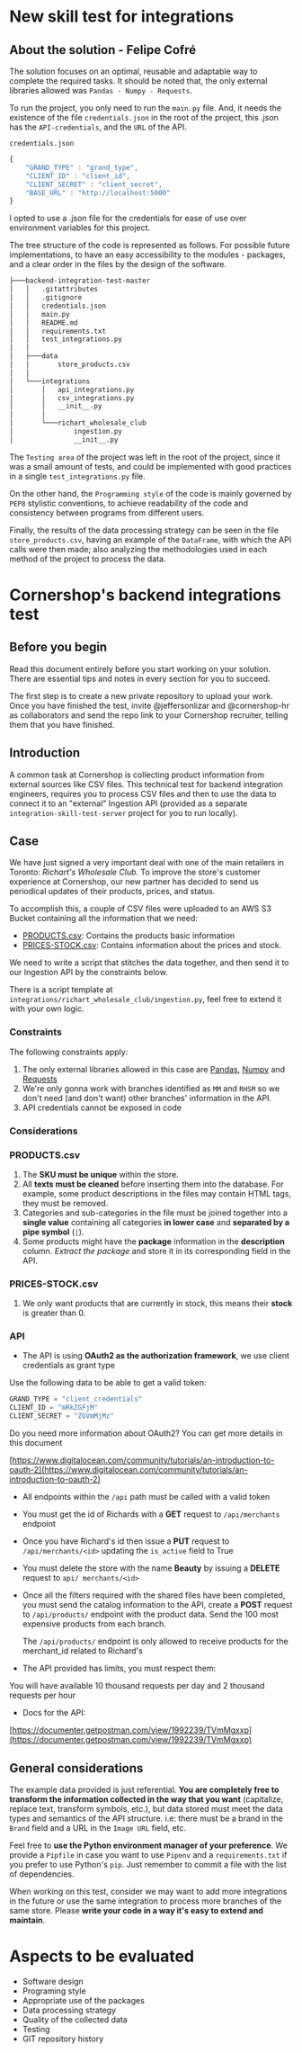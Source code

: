 # New skill test for integrations

## About the solution - Felipe Cofré
The solution focuses on an optimal, reusable and adaptable way to complete the required tasks. It should be noted that, the only external libraries allowed was `Pandas - Numpy - Requests`.

To run the project, you only need to run the `main.py` file. And, it needs the existence of the file `credentials.json` in the root of the project, this .json has the `API-credentials`, and the `URL` of the API.

`credentials.json`
```javascript
{
    "GRAND_TYPE" : "grand_type",
    "CLIENT_ID" : "client_id",
    "CLIENT_SECRET" : "client_secret",
    "BASE_URL" : "http://localhost:5000"
}
```
I opted to use a .json file for the credentials for ease of use over environment variables for this project.

The tree structure of the code is represented as follows. For possible future implementations, to have an easy accessibility to the modules - packages, and a clear order in the files by the design of the software.

```bash
├───backend-integration-test-master
│   │   .gitattributes
│   │   .gitignore
│   │   credentials.json
│   │   main.py
│   │   README.md
│   │   requirements.txt
│   │   test_integrations.py
│   │
│   ├───data
│   │       store_products.csv
│   │
│   └───integrations
│       │   api_integrations.py
│       │   csv_integrations.py
│       │   __init__.py
│       │
│       └───richart_wholesale_club
│               ingestion.py
│               __init__.py
```

The `Testing area` of the project was left in the root of the project, since it was a small amount of tests, and could be implemented with good practices in a single `test_integrations.py` file.

On the other hand, the `Programming style` of the code is mainly governed by `PEP8` stylistic conventions, to achieve readability of the code and consistency between programs from different users.

Finally, the results of the data processing strategy can be seen in the file `store_products.csv`, having an example of the `DataFrame`, with which the API calls were then made; also analyzing the methodologies used in each method of the project to process the data.

# Cornershop's backend integrations test

## Before you begin

Read this document entirely before you start working on your solution. There are essential tips and notes in every section for you to succeed.

The first step is to create a new private repository to upload your work. Once you have finished the test, invite @jeffersonlizar and @cornershop-hr as collaborators and send the repo link to your Cornershop recruiter, telling them that you have finished.

## Introduction

A common task at Cornershop is collecting product information from external sources like CSV files. This technical test for backend integration engineers, requires you to process CSV files and then to use the data to connect it to an "external" Ingestion API (provided as a separate `integration-skill-test-server` project for you to run locally).

## Case

We have just signed a very important deal with one of the main retailers in Toronto: *Richart's Wholesale Club*. To improve the store's customer experience at Cornershop, our new partner has decided to send us periodical updates of their products, prices, and status. 

To accomplish this, a couple of CSV files were uploaded to an AWS S3 Bucket containing all the information that we need:

- [PRODUCTS.csv](https://cornershop-scrapers-evaluation.s3.amazonaws.com/public/PRODUCTS.csv): Contains the products basic information
- [PRICES-STOCK.csv](https://cornershop-scrapers-evaluation.s3.amazonaws.com/public/PRICES-STOCK.csv): Contains information about the prices and stock.

We need to write a script that stitches the data together, and then send it to our Ingestion API by  the constraints below.

There is a script template at `integrations/richart_wholesale_club/ingestion.py`, feel free to extend it with your own logic.

### Constraints

The following constraints apply:

1. The only external libraries allowed in this case are [Pandas](https://pandas.pydata.org/), [Numpy](https://numpy.org/) and [Requests](https://requests.readthedocs.io/)
2. We're only gonna work with branches identified as  `MM` and `RHSM` so we don't need (and don't want) other branches' information in the API.
3. API credentials cannot be exposed in code

### Considerations

### PRODUCTS.csv

1. The **SKU must be unique** within the store.
2. All **texts must be cleaned** before inserting them into the database. For example, some product descriptions in the files may contain HTML tags, they must be removed.
3. Categories and sub-categories in the file must be joined together into a **single value** containing all categories **in lower case** and **separated by a pipe symbol** (`|`).
4. Some products might have the **package** information in the **description** column. *Extract the package* and store it in its corresponding field in the API.

### PRICES-STOCK.csv

1. We only want products that are currently in stock, this means their **stock** is greater than 0.

### API

- The API is using **OAuth2 as the authorization framework**, we use client credentials as grant type

Use the following data to be able to get a valid token:

```python
GRAND_TYPE = "client_credentials"
CLIENT_ID = "mRkZGFjM"
CLIENT_SECRET = "ZGVmMjMz"
```

Do you need more information about OAuth2? You can get more details in this document

[https://www.digitalocean.com/community/tutorials/an-introduction-to-oauth-2](https://www.digitalocean.com/community/tutorials/an-introduction-to-oauth-2)

- All endpoints within the `/api` path must be called with a valid token
- You must get the id of Richards with a **GET** request to `/api/merchants` endpoint
- Once you have Richard's id then issue a **PUT** request to `/api/merchants/<id>` updating the `is_active` field to True
- You must delete the store with the name **Beauty** by issuing a **DELETE** request to `api/ merchants/<id>`
- Once all the filters required with the shared files have been completed, you must send the catalog information to the API, create a **POST** request to `/api/products/` endpoint with the product data. Send the 100 most expensive products from each branch.

    The `/api/products/` endpoint is only allowed to receive products for the merchant_id related to Richard's

- The API provided has limits, you must respect them:

You will have available 10 thousand requests per day and 2 thousand requests per hour

- Docs for the API:

[https://documenter.getpostman.com/view/1992239/TVmMgxxp](https://documenter.getpostman.com/view/1992239/TVmMgxxp)

## General considerations

The example data provided is just referential. **You are completely free to transform the information collected in the way that you want** (capitalize, replace text, transform symbols, etc.), but data stored must meet the data types and semantics of the API structure. i.e: there must be a brand in the `Brand` field and a URL in the `Image URL` field, etc.

Feel free to **use the Python environment manager of your preference**. We provide a `Pipfile` in case you want to use `Pipenv` and a `requirements.txt` if you prefer to use Python's `pip`. Just remember to commit a file with the list of dependencies.

When working on this test, consider we may want to add more integrations in the future or use the same integration to process more branches of the same store. Please **write your code in a way it's easy to extend and maintain**.

# Aspects to be evaluated

- Software design
- Programing style
- Appropriate use of the packages
- Data processing strategy
- Quality of the collected data
- Testing
- GIT repository history